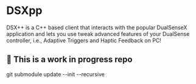 # DSXpp
DSX++ is a C++ based client that interacts with the popular DualSenseX application and lets you use tweak advanced features of your DualSense controller, i.e., Adaptive Triggers and Haptic Feedback on PC!

## :construction: This is a work in progress repo


git submodule update --init --recursive
